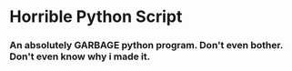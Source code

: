 # Horrible Python Script
### An absolutely GARBAGE python program. Don't even bother. Don't even know why i made it.
